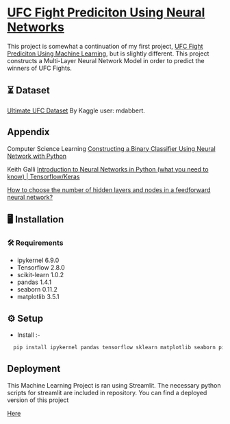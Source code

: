 
# [UFC Fight Prediciton Using Neural Networks](https://share.streamlit.io/elijahbarbour/ufc-fight-prediction-using-neural-networks/primary_page.py)

This project is somewhat a continuation of my first project, [UFC Fight Prediciton Using Machine Learning](https://github.com/ElijahBarbour/UFC-Fight-Prediction-Using-Machine-Learning), but is slightly different. This project constructs a Multi-Layer Neural Network Model in order to predict the winners of UFC Fights. 


## ⏳ Dataset

[Ultimate UFC Dataset](https://www.kaggle.com/mdabbert/ultimate-ufc-dataset) By Kaggle user: mdabbert. 

## Appendix

Computer Science Learning [Constructing a Binary Classifier Using Neural Network with Python](https://www.youtube.com/watch?v=4ZhnXxfW8WQ)

Keith Galli [Introduction to Neural Networks in Python (what you need to know) | Tensorflow/Keras](https://www.youtube.com/watch?v=aBIGJeHRZLQ)

[How to choose the number of hidden layers and nodes in a feedforward neural network?](https://stats.stackexchange.com/questions/181/how-to-choose-the-number-of-hidden-layers-and-nodes-in-a-feedforward-neural-netw)

## 🖥️ Installation

### 🛠️ Requirements
- ipykernel 6.9.0
- Tensorflow 2.8.0
- scikit-learn 1.0.2
- pandas 1.4.1
- seaborn 0.11.2
- matplotlib 3.5.1

    
## ⚙️ Setup
- Install :-
```bash
  pip install ipykernel pandas tensorflow sklearn matplotlib seaborn pickle-mixin streamlit
```

## Deployment

This Machine Learning Project is ran using Streamlit. The necessary python scripts for streamlit are included in repository. You can find a deployed version of this project

[Here](https://share.streamlit.io/elijahbarbour/ufc-fight-prediction-using-neural-networks/primary_page.py)



